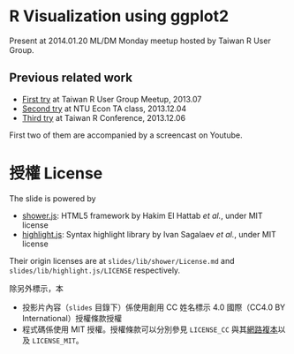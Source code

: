 # R Visualization using ggplot2

Present at 2014.01.20 ML/DM Monday meetup hosted by Taiwan R User Group.

## Previous related work

- [First try][slide_201307] at Taiwan R User Group Meetup, 2013.07
- [Second try][slide_201312] at NTU Econ TA class, 2013.12.04
- [Third try][slide_2013rconf] at Taiwan R Conference, 2013.12.06

First two of them are accompanied by a screencast on Youtube.

[slide_201307]: http://ccwang002.github.io/ggplot2-tutorial/201307_slides/
[slide_201312]: http://ccwang002.github.io/ggplot2-tutorial/
[slide_2013rconf]: http://ccwang002.github.io/2013-RConf-ggplot2-intro/


# 授權 License

The slide is powered by

- [shower.js]\: HTML5 framework by Hakim El Hattab *et al.*, under MIT license
- [highlight.js]\: Syntax highlight library by Ivan Sagalaev *et al.*, under MIT license

Their origin licenses are at `slides/lib/shower/License.md` and `slides/lib/highlight.js/LICENSE` respectively.

除另外標示，本

- 投影片內容（`slides` 目錄下）係使用創用 CC 姓名標示 4.0 國際（CC4.0 BY International）授權條款授權
- 程式碼係使用 MIT 授權。授權條款可以分別參見 `LICENSE_CC` 與其[網路複本][LICENSE-LINK]以及 `LICENSE_MIT`。

[shower.js]: https://github.com/shower/shower
[highlight.js]: http://highlightjs.org/
[LICENSE-LINK]: http://creativecommons.org/licenses/by/4.0/deed.zh_TW
